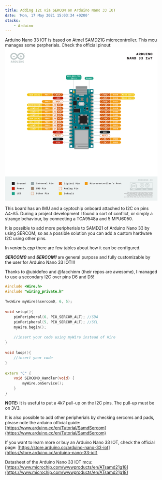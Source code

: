 ```yaml
---
title: Adding I2C via SERCOM on Arduino Nano 33 IOT
date: 'Mon, 17 May 2021 15:03:34 +0200'
stacks:
    - Arduino
---
```


Arduino Nano 33 IOT is based on Atmel SAMD21G microcontroller.
This mcu manages some perpherials. Check the official pinout:
![Pinout-NANO33IoT_latest](../.geeks-diary/assets/Pinout-NANO33IoT_latest.png)

This board has an IMU and a cyptochip onboard attached to I2C on pins A4-A5. During a project development I found a sort of conflict, or simply a strange behaviour, by connecting a TCA9548a and 5 MPU6050.

It is possible to add more peripherials to SAMD21 of Arduino Nano 33 by using SERCOM, so as a possible solution you can add a custom hardware I2C using other pins.

In *variants.cpp* there are few tables about how it can be configured.

***SERCOM0*** and ***SERCOM1*** are general purpose and fully customizable by the user for Arduino Nano 33 IOT!!!

Thanks to @ubidefeo and @facchinm (their repos are awesome), I managed to use a secondary I2C over pins D6 and D5!


```cpp
#include <Wire.h>
#include "wiring_private.h"

TwoWire myWire(&sercom0, 6, 5);

void setup(){
	pinPeripheral(6, PIO_SERCOM_ALT); //SDA
	pinPeripheral(5, PIO_SERCOM_ALT); //SCL
    myWire.begin();
    
    //insert your code using myWire instead of Wire
}

void loop(){
    //insert your code
}

extern "C" {
	void SERCOM0_Handler(void) {
  		myWire.onService();
	}
}
```


**NOTE:** It is useful to put a 4k7 pull-up on the I2C pins. The pull-up must be on 3V3.

It is also possible to add other peripherials by checking sercoms and pads, please note the arduino official guide:
[https://www.arduino.cc/en/Tutorial/SamdSercom](https://www.arduino.cc/en/Tutorial/SamdSercom)

If you want to learn more or buy an Arduino Nano 33 IOT, check the official page:
[https://store.arduino.cc/arduino-nano-33-iot](https://store.arduino.cc/arduino-nano-33-iot)

Datasheet of the Arduino Nano 33 IOT mcu:
[https://www.microchip.com/wwwproducts/en/ATsamd21g18](https://www.microchip.com/wwwproducts/en/ATsamd21g18)






